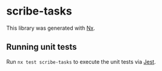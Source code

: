# scribe-tasks

This library was generated with [Nx](https://nx.dev).

## Running unit tests

Run `nx test scribe-tasks` to execute the unit tests via [Jest](https://jestjs.io).
